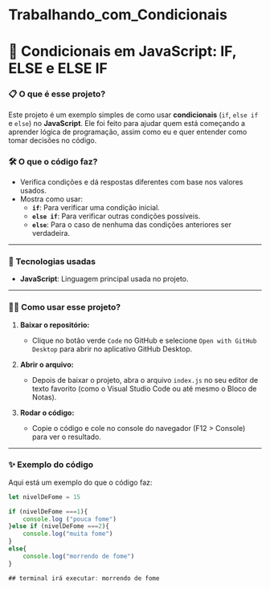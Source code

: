 # Trabalhando_com_Condicionais

# 🧮 Condicionais em JavaScript: IF, ELSE e ELSE IF

### 📋 O que é esse projeto?
Este projeto é um exemplo simples de como usar **condicionais** (`if`, `else if` e `else`) no **JavaScript**. Ele foi feito para ajudar quem está começando a aprender lógica de programação, assim como eu e quer entender como tomar decisões no código.

### 🛠️ O que o código faz?
- Verifica condições e dá respostas diferentes com base nos valores usados.
- Mostra como usar:
  - **`if`**: Para verificar uma condição inicial.
  - **`else if`**: Para verificar outras condições possíveis.
  - **`else`**: Para o caso de nenhuma das condições anteriores ser verdadeira.

---

### 🚀 Tecnologias usadas
- **JavaScript**: Linguagem principal usada no projeto.

---

### 🧑‍💻 Como usar esse projeto?
1. **Baixar o repositório:**
   - Clique no botão verde `Code` no GitHub e selecione `Open with GitHub Desktop` para abrir no aplicativo GitHub Desktop.

2. **Abrir o arquivo:**
   - Depois de baixar o projeto, abra o arquivo `index.js` no seu editor de texto favorito (como o Visual Studio Code ou até mesmo o Bloco de Notas).

3. **Rodar o código:**
   - Copie o código e cole no console do navegador (F12 > Console) para ver o resultado.

---

### ✨ Exemplo do código
Aqui está um exemplo do que o código faz:

```javascript
let nivelDeFome = 15

if (nivelDeFome ===1){
    console.log ("pouca fome")
}else if (nivelDeFome ===2){
    console.log("muita fome")
}
else{
    console.log("morrendo de fome")
}

## terminal irá executar: morrendo de fome